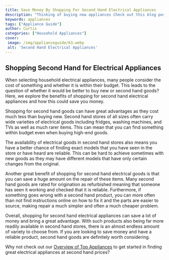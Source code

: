 ```yaml
---
title: Save Money By Shopping For Second Hand Electrical Appliances
description: "Thinking of buying new appliances Check out this blog post to see how you can save some money by shopping for second hand electrical appliances Get great tips on how to find the best deals"
keywords: appliances
tags: ["Appliance Guide"]
author: Curtis
categories: ["Household Appliances"]
cover: 
 image: /img/applianceguide/63.webp
 alt: 'Second Hand Electrical Appliances'
---
```

## Shopping Second Hand for Electrical Appliances 

When selecting household electrical appliances, many people consider the cost of something and whether it is within their budget. This leads to the question of whether it would be better to buy new or second hand goods? Here, we explore the benefits of shopping for second hand electrical appliances and how this could save you money.

Shopping for second hand goods can have great advantages as they cost much less than buying new. Second hand stores of all sizes often carry wide varieties of electrical goods including fridges, washing machines, and TVs as well as much rarer items. This can mean that you can find something within budget even when buying high-end goods. 

The availability of electrical goods in second hand stores also means you have a better chance of finding exact models that you have seen in the store or have heard are reliable. This can be hard to achieve sometimes with new goods as they may have different models that have only certain changes from the original. 

Another great benefit of shopping for second hand electrical goods is that you can save a huge amount on the repair of these items. Many second hand goods are rated for origination as refurbished meaning that someone has seen it working and checked that it is reliable. Furthermore, if something goes wrong with a second hand product, you can more often than not find instructions online on how to fix it and the parts are easier to source, making repair a much simpler and often a much cheaper problem.

Overall, shopping for second hand electrical appliances can save a lot of money and bring a great advantage. With such products also being far more readily available in second hand stores, there is an almost endless amount of variety to choose from. If you are looking to save money and have a reliable product, second hand goods are definitely worth considering.

Why not check out our [Overview of Top Appliances](./pages/appliance-overview) to get started in finding great electrical appliances at second hand prices?
